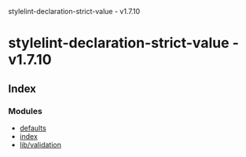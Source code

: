 stylelint-declaration-strict-value - v1.7.10

# stylelint-declaration-strict-value - v1.7.10

## Index

### Modules

* [defaults](modules/defaults.md)
* [index](modules/index.md)
* [lib/validation](modules/lib_validation.md)

